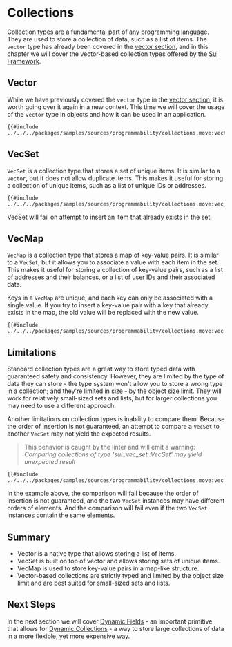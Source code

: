 # Collections

Collection types are a fundamental part of any programming language. They are used to store a
collection of data, such as a list of items. The `vector` type has already been covered in the
[vector section](./../move-basics/vector.md), and in this chapter we will cover the vector-based
collection types offered by the [Sui Framework](./sui-framework.md).

## Vector

While we have previously covered the `vector` type in the
[vector section](./../move-basics/vector.md), it is worth going over it again in a new context. This
time we will cover the usage of the `vector` type in objects and how it can be used in an
application.

```move
{{#include ../../../packages/samples/sources/programmability/collections.move:vector}}
```

## VecSet

`VecSet` is a collection type that stores a set of unique items. It is similar to a `vector`, but it
does not allow duplicate items. This makes it useful for storing a collection of unique items, such
as a list of unique IDs or addresses.

```move
{{#include ../../../packages/samples/sources/programmability/collections.move:vec_set}}
```

VecSet will fail on attempt to insert an item that already exists in the set.

## VecMap

`VecMap` is a collection type that stores a map of key-value pairs. It is similar to a `VecSet`, but
it allows you to associate a value with each item in the set. This makes it useful for storing a
collection of key-value pairs, such as a list of addresses and their balances, or a list of user IDs
and their associated data.

Keys in a `VecMap` are unique, and each key can only be associated with a single value. If you try
to insert a key-value pair with a key that already exists in the map, the old value will be replaced
with the new value.

```move
{{#include ../../../packages/samples/sources/programmability/collections.move:vec_map}}
```

## Limitations

Standard collection types are a great way to store typed data with guaranteed safety and
consistency. However, they are limited by the type of data they can store - the type system won't
allow you to store a wrong type in a collection; and they're limited in size - by the object size
limit. They will work for relatively small-sized sets and lists, but for larger collections you may
need to use a different approach.

Another limitations on collection types is inability to compare them. Because the order of insertion
is not guaranteed, an attempt to compare a `VecSet` to another `VecSet` may not yield the expected
results.

> This behavior is caught by the linter and will emit a warning: _Comparing collections of type
> 'sui::vec_set::VecSet' may yield unexpected result_

```move
{{#include ../../../packages/samples/sources/programmability/collections.move:vec_set_comparison}}
```

In the example above, the comparison will fail because the order of insertion is not guaranteed, and
the two `VecSet` instances may have different orders of elements. And the comparison will fail even
if the two `VecSet` instances contain the same elements.

## Summary

- Vector is a native type that allows storing a list of items.
- VecSet is built on top of vector and allows storing sets of unique items.
- VecMap is used to store key-value pairs in a map-like structure.
- Vector-based collections are strictly typed and limited by the object size limit and are best
  suited for small-sized sets and lists.

## Next Steps

In the next section we will cover [Dynamic Fields](./dynamic-fields.md) - an important primitive
that allows for [Dynamic Collections](./dynamic-collections.md) - a way to store large collections
of data in a more flexible, yet more expensive way.
